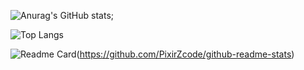 ![Anurag's GitHub stats](https://github-readme-stats.vercel.app/api?username=PixirZcode&show_icons=true&theme=radical);

![Top Langs](https://github-readme-stats.vercel.app/api/top-langs/?username=PixirZcode&layout=compact)

![Readme Card](https://github-readme-stats.vercel.app/api/pin/?username=PixirZcode&repo=github-readme-stats)(https://github.com/PixirZcode/github-readme-stats)
